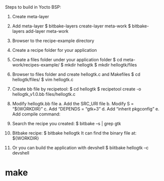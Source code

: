 Steps to build in Yocto BSP:
1. Create meta-layer
2. Add meta-layer
$ bitbake-layers create-layer meta-work
$ bitbake-layers add-layer meta-work
 
3. Browser to the recipe-example directory
4. Create a recipe folder for your application
5. Create a files folder under your application folder
$ cd meta-work/recipes-example/
$ mkdir hellogtk
$ mkdir hellogtk/files
 
6. Browser to files folder and create hellogtk.c and Makefiles
$ cd hellogtk/files/
$ vim hellogtk.c
 
7. Create bb file by recipetool:
$ cd hellogtk
$ recipetool create -o hellogtk_v1.0.bb files/hellogtk.c
 
8. Modify hellogtk.bb file
	a. Add the SRC_URI file
	b. Modify S = “${WORKDIR}”
	c. Add “DEPENDS = “gtk+3”
	d. Add “inherit pkgconfig”
	e. Add compile command:
 
9. Search the recipe you created:
$ bitbake –s | grep gtk
 
10. Bitbake recipe:
$ bitbake hellogtk
It can find the binary file at: ${WORKDIR}

11. Or you can build the application with devshell
$ biitbake hellogtk –c devshell 
# make
 
